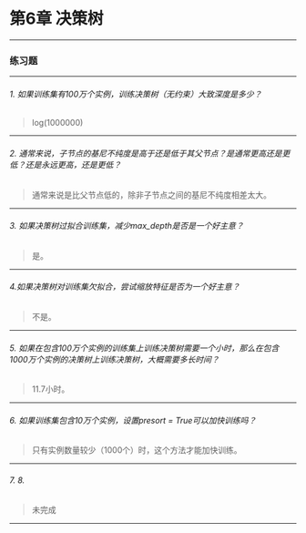 # 第6章 决策树

---

### 练习题
---

###### 1. 如果训练集有100万个实例，训练决策树（无约束）大致深度是多少？
> log(1000000)
---
###### 2. 通常来说，子节点的基尼不纯度是高于还是低于其父节点？是通常更高还是更低？还是永远更高，还是更低？ 
> 通常来说是比父节点低的，除非子节点之间的基尼不纯度相差太大。
---
###### 3. 如果决策树过拟合训练集，减少max_depth是否是一个好主意？
> 是。
---
###### 4.如果决策树对训练集欠拟合，尝试缩放特征是否为一个好主意？ 
> 不是。
---
###### 5. 如果在包含100万个实例的训练集上训练决策树需要一个小时，那么在包含1000万个实例的决策树上训练决策树，大概需要多长时间？ 
> 11.7小时。
---
###### 6. 如果训练集包含10万个实例，设置presort = True可以加快训练吗？ 
>  只有实例数量较少（1000个）时，这个方法才能加快训练。
---
###### 7. 8. 
> 未完成
---